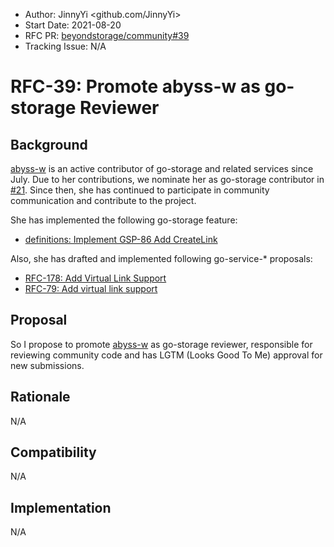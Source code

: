 - Author: JinnyYi <github.com/JinnyYi>
- Start Date: 2021-08-20
- RFC PR: [beyondstorage/community#39](https://github.com/beyondstorage/community/issues/39)
- Tracking Issue: N/A

# RFC-39: Promote abyss-w as go-storage Reviewer

## Background

[abyss-w] is an active contributor of go-storage and related services since July. Due to her contributions, we nominate her as go-storage contributor in [#21](https://github.com/beyondstorage/community/pull/21). Since then, she has continued to participate in community communication and contribute to the project.

She has implemented the following go-storage feature:

- [definitions: Implement GSP-86 Add CreateLink](https://github.com/beyondstorage/go-storage/pull/674)

Also, she has drafted and implemented following go-service-* proposals:

- [RFC-178: Add Virtual Link Support](https://github.com/beyondstorage/go-service-s3/pull/178)
- [RFC-79: Add virtual link support](https://github.com/beyondstorage/go-service-qingstor/pull/79)

## Proposal

So I propose to promote [abyss-w] as go-storage reviewer, responsible for reviewing community code and has LGTM (Looks Good To Me) approval for new submissions.

## Rationale

N/A

## Compatibility

N/A

## Implementation

N/A

[abyss-w]: https://github.com/abyss-w
